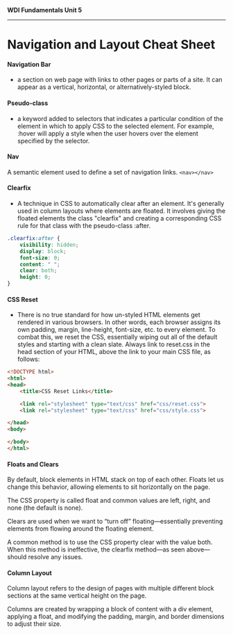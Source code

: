 **WDI Fundamentals Unit 5**

---

# Navigation and Layout Cheat Sheet

#### Navigation Bar
* a section on web page with links to other pages or parts of a site. It can appear as a vertical, horizontal, or alternatively-styled block.

#### Pseudo-class
* a keyword added to selectors that indicates a particular condition of the element in which to apply CSS to the selected element. For example, :hover will apply a style when the user hovers over the element specified by the selector.

#### Nav
A semantic element used to define a set of navigation links.
`<nav></nav>`

#### Clearfix
* A technique in CSS to automatically clear after an element. It's generally used in column layouts where elements are floated. It involves giving the floated elements the class "clearfix" and creating a corresponding CSS rule for that class with the pseudo-class :after.

```CSS
.clearfix:after {
    visibility: hidden;
    display: block;
    font-size: 0;
    content: " ";
    clear: both;
    height: 0;
}
```

#### CSS Reset
* There is no true standard for how un-styled HTML elements get rendered in various browsers. In other words, each browser assigns its own padding, margin, line-height, font-size, etc. to every element. To combat this, we reset the CSS, essentially wiping out all of the default styles and starting with a clean slate. Always link to reset.css in the head section of your HTML, above the link to your main CSS file, as follows:

````HTML
<!DOCTYPE html>
<html>
<head>
    <title>CSS Reset Links</title>

    <link rel="stylesheet" type="text/css" href="css/reset.css">
    <link rel="stylesheet" type="text/css" href="css/style.css">

</head>
<body>

</body>
</html>
````

#### Floats and Clears

By default, block elements in HTML stack on top of each other. Floats let us change this behavior, allowing elements to sit horizontally on the page.

The CSS property is called float and common values are left, right, and none (the default is none).

Clears are used when we want to “turn off” floating—essentially preventing elements from flowing around the floating element.

A common method is to use the CSS property clear with the value both. When this method is ineffective, the clearfix method—as seen above—should resolve any issues.

#### Column Layout

Column layout refers to the design of pages with multiple different block sections at the same vertical height on the page.

Columns are created by wrapping a block of content with a div element, applying a float, and modifying the padding, margin, and border dimensions to adjust their size.
